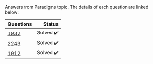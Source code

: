 Answers from Paradigms topic. The details of each question are linked below:

| Questions | Status                              |
|-----------|-----------------------------------------------------------------------------------------------:| 
| [1932](https://www.beecrowd.com.br/judge/en/problems/view/1932)      | Solved :heavy_check_mark:           |
| [2243](https://www.beecrowd.com.br/judge/en/problems/view/2243)      | Solved :heavy_check_mark:   |
| [1912](https://www.beecrowd.com.br/judge/en/problems/view/1912)      | Solved :heavy_check_mark:  |

